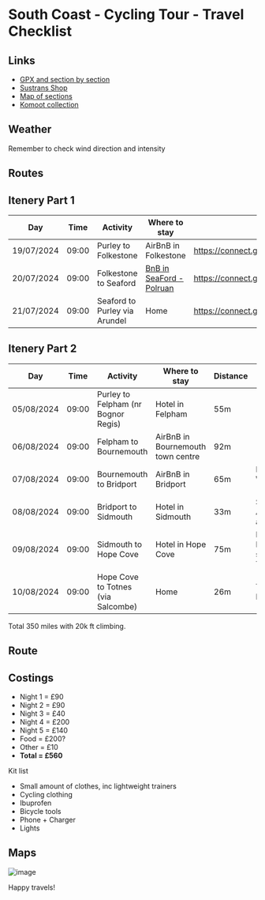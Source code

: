 # South Coast - Cycling Tour - Travel Checklist  

## Links

- [GPX and section by section](https://www.gps-routes.co.uk/routes/home.nsf/RoutesLinksCycle/national-cycle-route-2-cycle-route)
- [Sustrans Shop](https://shop.sustrans.org.uk/collections/gpx-and-downloads)
- [Map of sections](https://cycle.travel/map/journey/149267)
- [Komoot collection](https://www.komoot.com/collection/2211292)

## Weather
Remember to check wind direction and intensity

## Routes

## Itenery Part 1

| Day | Time | Activity | Where to stay | Route | 
| --- | ---- | -------- | ------------- | ----- |
| 19/07/2024 | 09:00  | Purley to Folkestone | AirBnB in Folkestone | https://connect.garmin.com/modern/activity/16482585232 | 
| 20/07/2024 | 09:00  | Folkestone to Seaford  | [BnB in SeaFord - Polruan](http://www.seafordheadguesthouse.co.uk) | https://connect.garmin.com/modern/activity/16498588494 |
| 21/07/2024 | 09:00  | Seaford to Purley via Arundel | Home | https://connect.garmin.com/modern/activity/16514951268 |

## Itenery Part 2
| Day | Time | Activity | Where to stay | Distance | Notes |
| --- | ---- | -------- | ------------- | ----- | ----- |
| 05/08/2024 | 09:00  | Purley to Felpham (nr Bognor Regis) | Hotel in Felpham | 55m |
| 06/08/2024 | 09:00  | Felpham to Bournemouth | AirBnB in Bournemouth town centre | 92m |
| 07/08/2024 | 09:00  | Bournemouth to Bridport | AirBnB in Bridport | 65m | Detour via West Bay (cliffs) |
| 08/08/2024 | 09:00  | Bridport to Sidmouth | Hotel in Sidmouth | 33m | Stop off in Axminster and Seaton |
| 09/08/2024 | 09:00  | Sidmouth to Hope Cove | Hotel in Hope Cove | 75m | Dinner in Kingsbridge, stop off in Totnes |
| 10/08/2024 | 09:00  | Hope Cove to Totnes (via Salcombe) | Home  | 26m | Train to London |

Total 350 miles with 20k ft climbing.

## Route

## Costings
- Night 1 = £90
- Night 2 = £90
- Night 3 = £40
- Night 4 = £200
- Night 5 = £140
- Food = £200?
- Other = £10
- **Total = £560**

Kit list
- Small amount of clothes, inc lightweight trainers
- Cycling clothing
- Ibuprofen
- Bicycle tools
- Phone + Charger
- Lights

## Maps

<img alt="image" src="https://github.com/user-attachments/assets/657e53f7-4c77-40ca-98a6-f4a3b8508b5b">

Happy travels!



